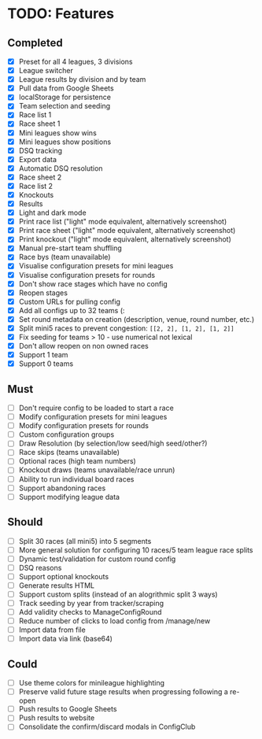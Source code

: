 # TODO: Features

## Completed

- [x] Preset for all 4 leagues, 3 divisions
- [x] League switcher
- [x] League results by division and by team
- [x] Pull data from Google Sheets
- [x] localStorage for persistence
- [x] Team selection and seeding
- [x] Race list 1
- [x] Race sheet 1
- [x] Mini leagues show wins
- [x] Mini leagues show positions
- [x] DSQ tracking
- [x] Export data
- [x] Automatic DSQ resolution
- [x] Race sheet 2
- [x] Race list 2
- [x] Knockouts
- [x] Results
- [x] Light and dark mode
- [x] Print race list ("light" mode equivalent, alternatively screenshot)
- [x] Print race sheet ("light" mode equivalent, alternatively screenshot)
- [x] Print knockout ("light" mode equivalent, alternatively screenshot)
- [x] Manual pre-start team shuffling
- [x] Race bys (team unavailable)
- [x] Visualise configuration presets for mini leagues
- [x] Visualise configuration presets for rounds
- [x] Don't show race stages which have no config
- [x] Reopen stages
- [x] Custom URLs for pulling config
- [x] Add all configs up to 32 teams (:
- [x] Set round metadata on creation (description, venue, round number, etc.)
- [x] Split mini5 races to prevent congestion: `[[2, 2], [1, 2], [1, 2]]`
- [x] Fix seeding for teams > 10 - use numerical not lexical
- [x] Don't allow reopen on non owned races
- [x] Support 1 team
- [x] Support 0 teams

## Must

- [ ] Don't require config to be loaded to start a race
- [ ] Modify configuration presets for mini leagues
- [ ] Modify configuration presets for rounds
- [ ] Custom configuration groups
- [ ] Draw Resolution (by selection/low seed/high seed/other?)
- [ ] Race skips (teams unavailable)
- [ ] Optional races (high team numbers)
- [ ] Knockout draws (teams unavailable/race unrun)
- [ ] Ability to run individual board races
- [ ] Support abandoning races
- [ ] Support modifying league data

## Should

- [ ] Split 30 races (all mini5) into 5 segments
- [ ] More general solution for configuring 10 races/5 team league race splits
- [ ] Dynamic test/validation for custom round config
- [ ] DSQ reasons
- [ ] Support optional knockouts
- [ ] Generate results HTML
- [ ] Support custom splits (instead of an alogrithmic split 3 ways)
- [ ] Track seeding by year from tracker/scraping
- [ ] Add validity checks to ManageConfigRound
- [ ] Reduce number of clicks to load config from /manage/new
- [ ] Import data from file
- [ ] Import data via link (base64)

## Could

- [ ] Use theme colors for minileague highlighting
- [ ] Preserve valid future stage results when progressing following a re-open
- [ ] Push results to Google Sheets
- [ ] Push results to website
- [ ] Consolidate the confirm/discard modals in ConfigClub
